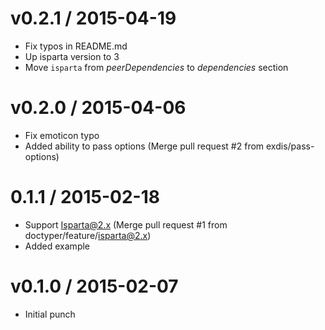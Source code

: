 v0.2.1 / 2015-04-19
===================

  * Fix typos in README.md
  * Up isparta version to 3
  * Move `isparta` from *peerDependencies* to *dependencies* section

v0.2.0 / 2015-04-06
===================

  * Fix emoticon typo
  * Added ability to pass options (Merge pull request #2 from exdis/pass-options)

0.1.1 / 2015-02-18
==================

  * Support Isparta@2.x (Merge pull request #1 from doctyper/feature/isparta@2.x)
  * Added example

v0.1.0 / 2015-02-07
===================

  * Initial punch
